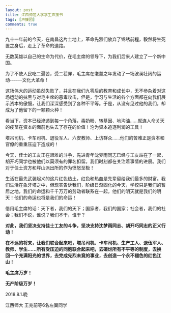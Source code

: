 ```yaml
---
layout: post
title: 江西师范大学学生声援书
tags: [声援团]
comments: true
---
```



九十一年前的今天，在南昌这片土地上，革命先烈们放弃了锦绣前程，毅然将生死置之身后，走上了革命的道路。

无数英雄以自己的生命为代价，在毛主席的领导下，为我们后来人建立了一个新中国。

为了不使人民吃二遍苦，受二茬罪，毛主席在耄耋之年发动了一场波澜壮阔的运动------文化大革命！

这场伟大的运动虽然失败了，并且在我们九零后的教育和成长中，无不参杂着对这场运动的抹黑与对毛主席的恶毒攻击，但是，学习与生活的各个方面都在向我们展示资本的傲慢，让我们深深感受到了各种不平等。于是，从没有见过他的我们，却成为了他留下的一颗颗火种！

看当下，资本已经渗透到每一个角落，毒奶粉、转基因、地沟油......就连人命关天的疫苗在资本的面前也失去了存在的价值！沦为资本追逐利润的工具！

塔吊司机、卡车司机、退役军人、六安教师、上访群众......他们的苦难正是资本和官僚的重重压迫下造成的！

今天，佳士的工友正在艰难的斗争，先进青年沈梦雨同志已经与工友站在了一起，胡开巧同学也被他们以莫须有的罪名扣留。我们时刻都在关注着事情的进展。我们对于佳士资方和坪山派出所的作为愤怒至极！

生活在最先武装起义的这片红色热土，红色和热血是先辈留给我们最多的财富。我们生活在象牙塔之中，但现实告诉我们，阶级日渐固化的今天，学校只是我们的暂居之地，我们的命运和千千万万的劳动者联系在一起。他们的明天就是我们的明天！他们的命运也将是我们的命运！

借用毛主席的话：天下者，我们的天下；国家者，我们的国家；社会者，我们的社会；我们不说，谁说？我们不干，谁干？

**对此，我们坚决支持佳士工友的斗争，坚决支持沈梦雨同志、胡开巧同志的正义行动！**

**在不远的将来，让我们联合起来吧，塔吊司机、卡车司机、生产工人、退伍军人、教师、学生......所有受压迫的同胞联合起来吧，去砸烂所有不平等的制度，去换回一个充满阳光的世界，去完成先烈未竟的事业，去创造一个永不褪色的红色江山！**

**毛主席万岁！**

**无产阶级万岁！**

2018.8.1.晚

江西师大 王兆前等6名左翼同学
